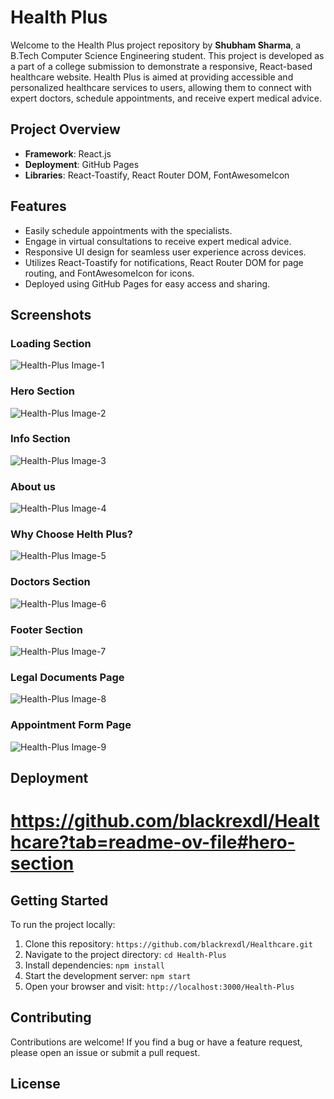 # Health Plus

Welcome to the Health Plus project repository by **Shubham Sharma**, a B.Tech Computer Science Engineering student. This project is developed as a part of a college submission to demonstrate a responsive, React-based healthcare website. Health Plus is aimed at providing accessible and personalized healthcare services to users, allowing them to connect with expert doctors, schedule appointments, and receive expert medical advice.

## Project Overview

- **Framework**: React.js
- **Deployment**: GitHub Pages
- **Libraries**: React-Toastify, React Router DOM, FontAwesomeIcon

## Features

- Easily schedule appointments with the specialists.
- Engage in virtual consultations to receive expert medical advice.
- Responsive UI design for seamless user experience across devices.
- Utilizes React-Toastify for notifications, React Router DOM for page routing, and FontAwesomeIcon for icons.
- Deployed using GitHub Pages for easy access and sharing.

## Screenshots

### Loading Section

![Health-Plus Image-1](https://cvws.icloud-content.com/B/AbVA8cBFDT4FqYpcLyf3vFwkZh2lAQl2t5WwfWAF9DCP3K_XbZfgU5gG/img-1_optimized.jpeg?o=ArfK8UfsMds-Xi1VnRGexTQ_snOU83Qb9OX61m-v6jwi&v=1&x=3&a=CAogWoOL9Q2m5pY4GcpOLTqWcZDJ5vjUQ0_Mdyjh0ksJBSMSbxC6t97m-jIYupS66PoyIgEAUgQkZh2lWgTgU5gGaicqNuwXqO1gCDlbyBG0ITaDuBOe7ixT5U-WsAUtC1l2zqPmDceVdBtyJ6YsXuhes0-Wyu19G4g5zhz-jThXf7T4OvkuiLBKOjUrOJ8TuNUdkA&e=1750955100&fl=&r=300fd28e-8e83-4462-ab6d-9ee7e8f83d58-1&k=TGFo5BawLYEUZRyF6em7yA&ckc=com.apple.clouddocs&ckz=com.apple.CloudDocs&p=172&s=CJeW67p5Z_Pb14CL9BCIm03I5TU&cd=i)

### Hero Section

![Health-Plus Image-2](https://cvws.icloud-content.com/B/AY8UZEexe2gycuChYvcy7DaSaFUbASAP8dvK-KXMKnd4Pqki_IOTEGoc/img-3_optimized_1000.png?o=ArCb6czgl1upPbSHCC3GIHjhscykcU6IoZ1o3hubr0dX&v=1&x=3&a=CAoglfmUBOSjyE6hl7PD-XQf0TuOazSbEZujSOl3AMKALwESbxCU7N_m-jIYlMm76PoyIgEAUgSSaFUbWgSTEGocaidrC83wmthMQXB4qkmzkUQoOGLmyAzusH3bxAP5eGJ6kHOVq3Ub_jZyJw2K9JjuxjXP3UemrlzcXmvB9Golosk-MFRRhJmXL1KtxkVTFb8Jag&e=1750955123&fl=&r=d27b6e74-3382-4dc1-a77c-0fb1366225f6-1&k=_IB-1wBRQCBS7hNjNnYfpw&ckc=com.apple.clouddocs&ckz=com.apple.CloudDocs&p=172&s=5soFI1VpoUL5WXdQgl3ukvRw164&cd=i)

### Info Section

![Health-Plus Image-3](https://cvws.icloud-content.com/B/AVQ8tHV9MZhl3cXjNoezdQI8BzYlARxb7-ZKCoMjRcF_EGbKXe94HCud/img-2_optimized.png?o=AllPAzQFPUrubTPvsbFBOAEQjlFoiuB-UKG6MeQ5RXFK&v=1&x=3&a=CAog1kGaeiuHqMPEhGHEM_kH6MvMWjkIqE06o9A9ih1c_RcSbxCa3-Hm-jIYmry96PoyIgEAUgQ8BzYlWgR4HCudaidJhHGT41ub1GVKFfANOcJgFDMXDOSfFpIcdAzcRQckyIlEq26iQs9yJ9leYHzyGctaagAnuHo-pHrN41fu52MaeVNGU1jcd7NrqvXgsaCpRA&e=1750955154&fl=&r=370c34f7-a6bc-4fa4-9107-9975a4aea379-1&k=CqfSq-vq81OWN-cf36eiRQ&ckc=com.apple.clouddocs&ckz=com.apple.CloudDocs&p=172&s=uvizhKFyGvHU2IrrpuFEk7qMc-A&cd=i)

### About us

![Health-Plus Image-4](https://cvws.icloud-content.com/B/AVQy2UHjpzAsYU-wDJJF2X0sPIVOAQcCVxGQ-x12XRDKXaOWTqOPGVoL/img-5_optimized_1000.png?o=AmLagCLk_znlga3Oy7wqheL36neaUpkxYfiZCCKCR75n&v=1&x=3&a=CAogRepv47EzQ40vmQNIvlFK4_ecL23vos9t1NTTKy1MJiISbxCVu-Pm-jIYlZi_6PoyIgEAUgQsPIVOWgSPGVoLaif83HZ8EYGDg35dqT-fNRjMk9OwrNS9VXmDCUBE6NIbppk17WQQKnNyJ_gahaGzqScDU39zoxyfT0NRETKOwmEv1mIL5xzMdqmgOdn836V3VQ&e=1750955183&fl=&r=d24b703a-a32c-49c6-8cf6-79c8f473494e-1&k=Y2uJLWvhILcB2jYdzSp9Nw&ckc=com.apple.clouddocs&ckz=com.apple.CloudDocs&p=172&s=GvftTqieZPJiTmAS6KDPaatKWFk&cd=i)

### Why Choose Helth Plus? 

![Health-Plus Image-5](https://cvws.icloud-content.com/B/AXjWm3UGnT3CvDmy7_JGwagiv2zqAeuU6KkrIGXWR5K6YNcabe1ZooO_/img-6_optimized_1000.png?o=ArTIpT8U9jdwtqcckj64ZsNyd6dIh7sQ2MtzDflgH5R5&v=1&x=3&a=CAog79bzmjKLGCItAQJtGqUymLy1YhdhJxGX1pVLRnQduvMSbxC-xOTm-jIYvqHA6PoyIgEAUgQiv2zqWgRZooO_aifv0ztCEiT6YivvEMe3RRKk_YFaXwKizxXEQGsAxA50uEvkM0XNr4dyJ1mwtNPZZLXDd6f2PF4ehwTXP8ec0BITZmz0A2lNYGTfz2c4ZmoCdg&e=1750955200&fl=&r=5ba131e3-82a1-4616-b751-254dd65aa7fe-1&k=GytKbaMpLGXngVuslWABOQ&ckc=com.apple.clouddocs&ckz=com.apple.CloudDocs&p=172&s=2gOn8e9TWtv3RKyYzHij9GJKgFo&cd=i)

### Doctors Section

![Health-Plus Image-6](https://cvws.icloud-content.com/B/AZECj6f1PP40IKLUIrR6AIJPEAg3ARjcfDjoOIWIB3qcyWwSFvNwG9wN/img-4_optimized_1000.png?o=AnKY_qu83u8IdwbfUOGkNNajl7kXpR9yusQSuafJ-dvr&v=1&x=3&a=CAogsxeXIjJnSFZeNFR1qYVyoruOw0o9vvXHGy97tKORLO8SbxCX1-Xm-jIYl7TB6PoyIgEAUgRPEAg3WgRwG9wNaieeYyZzijbV3p8pL0Gt2a7l4EWMVe-r9mNYBaVM4qstSVmfEyVb_upyJ3w_ihHfquE-Lu7YJDb_B-poSst6CDrVF1lGQZ3rxxLXJ3MOtgGWdA&e=1750955219&fl=&r=5b97dda9-2327-4f52-baff-bd2d4cb59710-1&k=KXZGDoXkVzZGjlgHyOyK-w&ckc=com.apple.clouddocs&ckz=com.apple.CloudDocs&p=172&s=WqCbSLTD6y2gdgFnFWI_nE6Tkf4&cd=i)

### Footer Section

![Health-Plus Image-7](https://cvws.icloud-content.com/B/AY3_P6wRa1iHevzpwkThgFTva17aAfbpdG2U2AdBgRwpSqOHW8sil5nE/img-9_optimized.png?o=AvXvAGf4TD8D_sQz3s5jrmfJHBbDfmpOGC6_N3FYZU6O&v=1&x=3&a=CAogp7lQIMzJherNPzgs5E4BLM2jBALh6cb1oYNdRzmeZ38SbxDk6-bm-jIY5MjC6PoyIgEAUgTva17aWgQil5nEaido4-QVjp3yFZ8DNAimplQ93WC5O1HCDJjZF9-3fK75LnUAsXK-R-dyJ0WHkRbr3weBBTvxzrxU7O74FbwxoANi0n64J3E09st2f86WJlO-zg&e=1750955238&fl=&r=02f230e6-0409-41db-9388-c2a3d0f09389-1&k=4uy14OqluepnrfGnLLWTDQ&ckc=com.apple.clouddocs&ckz=com.apple.CloudDocs&p=172&s=p9unhd1H87MJ6G0yiXow1oGmT_M&cd=i)

### Legal Documents Page

![Health-Plus Image-8](https://cvws.icloud-content.com/B/AVEBKaUSNZ6np19BJBvR09ok78W2AUlYTTdsMRdpxLcSRdO0_GXHnUlu/img-7_optimized_1000.png?o=AjOnGGyxkofLsYjRsQScZ-cN8BmPk8X96XbP73OUIND1&v=1&x=3&a=CAogn0ZT_f3n346ao2fzUNRLeTLMZJOn7kyuEIpNnL2WKVoSbxCHiOnm-jIYh-XE6PoyIgEAUgQk78W2WgTHnUluaid3_dvOOJ851GQrySdCYKhl4X-vsnthDDwDqaFDz1ZrNyws9PM85kZyJ8kBmutoTBfi02hPZ4v0iRphZQlPZx3L0MvxvVUsNiOJAfMzi3Fyrw&e=1750955274&fl=&r=00b17065-7c15-45a6-a838-287db626ca86-1&k=Es2UyoYMuSUyONjqWfupRA&ckc=com.apple.clouddocs&ckz=com.apple.CloudDocs&p=172&s=bjxv2NlqJ1O7oEUbF-0Qeny-ueA&cd=i)

### Appointment Form Page

![Health-Plus Image-9](https://cvws.icloud-content.com/B/ASQ4G7oN4izBALaF-n6gHGOBw4YIAeoQSdDEvcddm1nIQZHo5dPLBg2f/img-8_optimized_1000.png?o=Amvae4V_B6IscfQbApyKyevXu4sgRHT9EFgsIkQjBWTI&v=1&x=3&a=CAog01MWRF9ZwXNKTa-7-YTFQVzEzQ0o_RQsdKfTrVhZFiESbxDUjerm-jIY1OrF6PoyIgEAUgSBw4YIWgTLBg2faifdTSjmN1Ck0w6wYbPJN8fUT8YLmHuCuYJrDnzRUvtXbNzIcRwDMTJyJ9ya69MfYujFTf1fAQrCtmrMJUOJxdkSx9K9DqjIk5Uj4nhBs1CThQ&e=1750955291&fl=&r=828687a8-1ab1-42fa-9132-cf32a1755579-1&k=xVyFEYslMU6sY1XP4qf2Xw&ckc=com.apple.clouddocs&ckz=com.apple.CloudDocs&p=172&s=FMY-A0zD7_BwnYbgfEoe_Ts5zTg&cd=i)

## Deployment

# https://github.com/blackrexdl/Healthcare?tab=readme-ov-file#hero-section

## Getting Started

To run the project locally:

1. Clone this repository: `https://github.com/blackrexdl/Healthcare.git`
2. Navigate to the project directory: `cd Health-Plus`
3. Install dependencies: `npm install`
4. Start the development server: `npm start`
5. Open your browser and visit: `http://localhost:3000/Health-Plus`

## Contributing

Contributions are welcome! If you find a bug or have a feature request, please open an issue or submit a pull request.

## License

#
